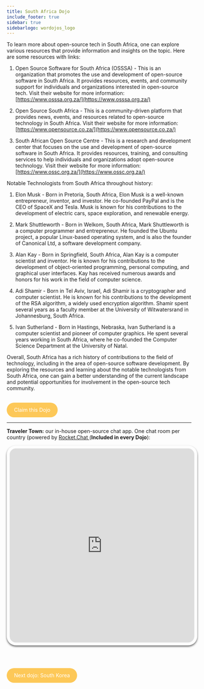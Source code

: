 ```yaml
---
title: South Africa Dojo
include_footer: true
sidebar: true
sidebarlogo: wordojos_logo
---
```


To learn more about open-source tech in South Africa, one can explore various resources that provide information and insights on the topic. Here are some resources with links:

1.  Open Source Software for South Africa (OSSSA) - This is an organization that promotes the use and development of open-source software in South Africa. It provides resources, events, and community support for individuals and organizations interested in open-source tech. Visit their website for more information: [https://www.osssa.org.za/](https://www.osssa.org.za/)
    
2.  Open Source South Africa - This is a community-driven platform that provides news, events, and resources related to open-source technology in South Africa. Visit their website for more information: [https://www.opensource.co.za/](https://www.opensource.co.za/)
    
3.  South African Open Source Centre - This is a research and development center that focuses on the use and development of open-source software in South Africa. It provides resources, training, and consulting services to help individuals and organizations adopt open-source technology. Visit their website for more information: [https://www.ossc.org.za/](https://www.ossc.org.za/)
    

Notable Technologists from South Africa throughout history:

1.  Elon Musk - Born in Pretoria, South Africa, Elon Musk is a well-known entrepreneur, inventor, and investor. He co-founded PayPal and is the CEO of SpaceX and Tesla. Musk is known for his contributions to the development of electric cars, space exploration, and renewable energy.
    
2.  Mark Shuttleworth - Born in Welkom, South Africa, Mark Shuttleworth is a computer programmer and entrepreneur. He founded the Ubuntu project, a popular Linux-based operating system, and is also the founder of Canonical Ltd, a software development company.
    
3.  Alan Kay - Born in Springfield, South Africa, Alan Kay is a computer scientist and inventor. He is known for his contributions to the development of object-oriented programming, personal computing, and graphical user interfaces. Kay has received numerous awards and honors for his work in the field of computer science.
    
4.  Adi Shamir - Born in Tel Aviv, Israel, Adi Shamir is a cryptographer and computer scientist. He is known for his contributions to the development of the RSA algorithm, a widely used encryption algorithm. Shamir spent several years as a faculty member at the University of Witwatersrand in Johannesburg, South Africa.
    
5.  Ivan Sutherland - Born in Hastings, Nebraska, Ivan Sutherland is a computer scientist and pioneer of computer graphics. He spent several years working in South Africa, where he co-founded the Computer Science Department at the University of Natal.
    

Overall, South Africa has a rich history of contributions to the field of technology, including in the area of open-source software development. By exploring the resources and learning about the notable technologists from South Africa, one can gain a better understanding of the current landscape and potential opportunities for involvement in the open-source tech community.

<br>
<html>
  <head>
    <style>
      .button {
        display: inline-block;
        padding: 20px 20px;
        text-align: center;
        text-decoration: none;
        color: #ffffff;
        background-color: #FDC858;
        border-radius: 33px;
        outline: none;
        line-height:  0%;
      }
    </style>
  </head>
  <body>
    <a class="button" href="https://blog.workdojos.com/South-Africa" target="_blank">Claim this Dojo</a>
  </body>
</html>
<br>

---


**Traveler Town:**   our in-house open-source chat app.  One chat room per country (powered by <a href="https://rocket.chat" >Rocket.Chat </a>  (**Included in every Dojo**):  

<iframe src="https://chat.traveler.town/channel/South_Africa" style="width: 100%;height: 530px;padding: 8px; box-shadow: 0 3px 5px rgba(0,0,0,.6);border-radius: 25px;overflow: hidden;border: none;" align="middle"></iframe>


<br><br>

<html>
  <head>
    <style>
      .button {
        display: inline-block;
        padding: 20px 20px;
        text-align: center;
        text-decoration: none;
        color: #ffffff;
        background-color: #FDC858;
        border-radius: 33px;
        outline: none;
        line-height:  %;
      }
    </style>
  </head>
  <body>
    <a class="button" href="https://workdojos.com/South-Korea">Next dojo:  South Korea</a>
  </body>
</html>